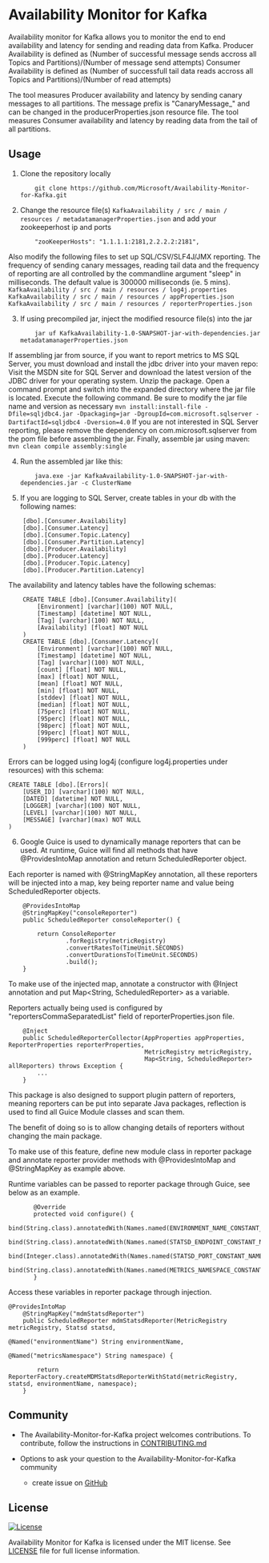 <h1>Availability Monitor for Kafka</h1>

Availability monitor for Kafka allows you to monitor the end to end availability and latency for sending and reading data from Kafka.
Producer Availability is defined as (Number of successful message sends accross all Topics and Partitions)/(Number of message send attempts)
Consumer Availability is defined as (Number of successfull tail data reads accross all Topics and Partitions)/(Number of read attempts)

The tool measures Producer availability and latency by sending canary messages to all partitions. The message prefix is "CanaryMessage_" and can be changed in the producerProperties.json resource file.
The tool measures Consumer availability and latency by reading data from the tail of all partitions.


## Usage
1. Clone the repository locally
	```
		git clone https://github.com/Microsoft/Availability-Monitor-for-Kafka.git
	```

2. Change the resource file(s) `KafkaAvailability / src / main / resources / metadatamanagerProperties.json` and add your zookeeperhost ip and ports
	```
		"zooKeeperHosts": "1.1.1.1:2181,2.2.2.2:2181",
	```
Also modify the following files to set up SQL/CSV/SLF4J/JMX reporting. The frequency of sending canary messages, reading tail data and the frequency of reporting are all controlled by the commandline argument "sleep" in milliseconds. The default value is 300000 milliseconds (ie. 5 mins).
	```
		KafkaAvailability / src / main / resources / log4j.properties
		KafkaAvailability / src / main / resources / appProperties.json
		KafkaAvailability / src / main / resources / reporterProperties.json
	```

3. If using precompiled jar, inject the modified resource file(s) into the jar
	```
		jar uf KafkaAvailability-1.0-SNAPSHOT-jar-with-dependencies.jar metadatamanagerProperties.json
	```
If assembling jar from source, if you want to report metrics to MS SQL Server, you must download and install the jdbc driver into your maven repo:
Visit the MSDN site for SQL Server and download the latest version of the JDBC driver for your operating system. Unzip the package. Open a command prompt and switch into the expanded directory where the jar file is located. Execute the following command. Be sure to modify the jar file name and version as necessary
	```
		mvn install:install-file -Dfile=sqljdbc4.jar -Dpackaging=jar -DgroupId=com.microsoft.sqlserver -DartifactId=sqljdbc4 -Dversion=4.0
	```
If you are not interested in SQL Server reporting, please remove the dependency on com.microsoft.sqlserver from the pom file before assembling the jar.
Finally, assemble jar using maven:
	```
		mvn clean compile assembly:single
	```

4. Run the assembled jar like this:
	```
		java.exe -jar KafkaAvailability-1.0-SNAPSHOT-jar-with-dependencies.jar -c ClusterName
	```
5. If you are logging to SQL Server, create tables in your db with the following names:
```
	[dbo].[Consumer.Availability]
	[dbo].[Consumer.Latency]
	[dbo].[Consumer.Topic.Latency]
	[dbo].[Consumer.Partition.Latency]
	[dbo].[Producer.Availability]
	[dbo].[Producer.Latency]
	[dbo].[Producer.Topic.Latency]
	[dbo].[Producer.Partition.Latency]
```
The availability and latency tables have the following schemas:
```
	CREATE TABLE [dbo].[Consumer.Availability](
	    [Environment] [varchar](100) NOT NULL,
		[Timestamp] [datetime] NOT NULL,
		[Tag] [varchar](100) NOT NULL,
		[Availability] [float] NOT NULL
	)
	CREATE TABLE [dbo].[Consumer.Latency](
		[Environment] [varchar](100) NOT NULL,
		[Timestamp] [datetime] NOT NULL,
		[Tag] [varchar](100) NOT NULL,
		[count] [float] NOT NULL,
		[max] [float] NOT NULL,
		[mean] [float] NOT NULL,
		[min] [float] NOT NULL,
		[stddev] [float] NOT NULL,
		[median] [float] NOT NULL,
		[75perc] [float] NOT NULL,
		[95perc] [float] NOT NULL,
		[98perc] [float] NOT NULL,
		[99perc] [float] NOT NULL,
		[999perc] [float] NOT NULL
	)
```
Errors can be logged using log4j (configure log4j.properties under resources) with this schema:
```
CREATE TABLE [dbo].[Errors](
	[USER_ID] [varchar](100) NOT NULL,
	[DATED] [datetime] NOT NULL,
	[LOGGER] [varchar](100) NOT NULL,
	[LEVEL] [varchar](100) NOT NULL,
	[MESSAGE] [varchar](max) NOT NULL
)
```
6. Google Guice is used to dynamically manage reporters that can be used. At runtime, Guice will find all methods that have @ProvidesIntoMap annotation and return ScheduledReporter object.

Each reporter is named with @StringMapKey annotation, all these reporters will be injected into a map, key being reporter name and value being ScheduledReporter objects.

```
    @ProvidesIntoMap
    @StringMapKey("consoleReporter")
    public ScheduledReporter consoleReporter() {

        return ConsoleReporter
                .forRegistry(metricRegistry)
                .convertRatesTo(TimeUnit.SECONDS)
                .convertDurationsTo(TimeUnit.SECONDS)
                .build();
    }
```

To make use of the injected map, annotate a constructor with @Inject annotation and put Map<String, ScheduledReporter> as a variable. 

Reporters actually being used is configured by "reportersCommaSeparatedList" field of reporterProperties.json file.
```
    @Inject
    public ScheduledReporterCollector(AppProperties appProperties, ReporterProperties reporterProperties,
                                      MetricRegistry metricRegistry,
                                      Map<String, ScheduledReporter> allReporters) throws Exception {
        ...
    }
```

This package is also designed to support plugin pattern of reporters, meaning reporters can be put into separate Java packages, reflection is used to find all Guice Module classes and scan them.

The benefit of doing so is to allow changing details of reporters without changing the main package.

To make use of this feature, define new module class in reporter package and annotate reporter provider methods with @ProvidesIntoMap and @StringMapKey as example above.

Runtime variables can be passed to reporter package through Guice, see below as an example.

```
       @Override
       protected void configure() {
           bind(String.class).annotatedWith(Names.named(ENVIRONMENT_NAME_CONSTANT_NAME)).toInstance(appProperties.environmentName);
           bind(String.class).annotatedWith(Names.named(STATSD_ENDPOINT_CONSTANT_NAME)).toInstance(reporterProperties.statsdEndpoint);
           bind(Integer.class).annotatedWith(Names.named(STATSD_PORT_CONSTANT_NAME)).toInstance(reporterProperties.statsdPort);
           bind(String.class).annotatedWith(Names.named(METRICS_NAMESPACE_CONSTANT_NAME)).toInstance(reporterProperties.metricsNamespace);
       }
```

Access these variables in reporter package through injection.

```
@ProvidesIntoMap
    @StringMapKey("mdmStatsdReporter")
    public ScheduledReporter mdmStatsdReporter(MetricRegistry metricRegistry, Statsd statsd,
                                               @Named("environmentName") String environmentName,
                                               @Named("metricsNamespace") String namespace) {

        return ReporterFactory.createMDMStatsdReporterWithStatd(metricRegistry, statsd, environmentName, namespace);
    }
```

## Community
* The Availability-Monitor-for-Kafka project welcomes contributions. To contribute, follow the instructions in [CONTRIBUTING.md](CONTRIBUTING.md)

* Options to ask your question to the Availability-Monitor-for-Kafka community
  * create issue on [GitHub](https://github.com/Microsoft/Availability-Monitor-for-Kafka)

## License

[![License](https://img.shields.io/badge/license-MIT-blue.svg?style=plastic)](https://github.com/Microsoft/Availability-Monitor-for-Kafka/blob/master/LICENCE.txt)

Availability Monitor for Kafka is licensed under the MIT license. See [LICENSE](https://github.com/Microsoft/Availability-Monitor-for-Kafka/blob/master/LICENCE.txt) file for full license information.
